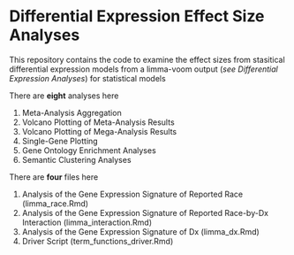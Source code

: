 # Differential Expression Effect Size Analyses

This repository contains the code to examine the effect sizes from stasitical differential expression models from a limma-voom output (_see Differential Expression Analyses_) for statistical models

There are **eight** analyses here 
1) Meta-Analysis Aggregation 
2) Volcano Plotting of Meta-Analysis Results
3) Volcano Plotting of Mega-Analysis Results
4) Single-Gene Plotting
5) Gene Ontology Enrichment Analyses
6) Semantic Clustering Analyses

There are **four** files here
1) Analysis of the Gene Expression Signature of Reported Race (limma_race.Rmd)
3) Analysis of the Gene Expression Signature of Reported Race-by-Dx Interaction (limma_interaction.Rmd)
4) Analysis of the Gene Expression Signature of Dx (limma_dx.Rmd)
5) Driver Script (term_functions_driver.Rmd)

